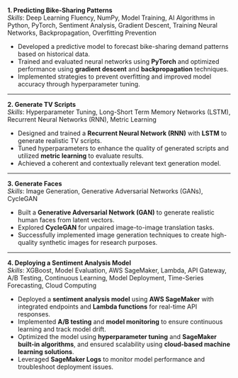 

**1. Predicting Bike-Sharing Patterns**  
_Skills_: Deep Learning Fluency, NumPy, Model Training, AI Algorithms in Python, PyTorch, Sentiment Analysis, Gradient Descent, Training Neural Networks, Backpropagation, Overfitting Prevention

- Developed a predictive model to forecast bike-sharing demand patterns based on historical data.
- Trained and evaluated neural networks using **PyTorch** and optimized performance using **gradient descent** and **backpropagation** techniques.
- Implemented strategies to prevent overfitting and improved model accuracy through hyperparameter tuning.

---


**2. Generate TV Scripts**  
_Skills_: Hyperparameter Tuning, Long-Short Term Memory Networks (LSTM), Recurrent Neural Networks (RNN), Metric Learning

- Designed and trained a **Recurrent Neural Network (RNN)** with **LSTM** to generate realistic TV scripts.
- Tuned hyperparameters to enhance the quality of generated scripts and utilized **metric learning** to evaluate results.
- Achieved a coherent and contextually relevant text generation model.

---


**3. Generate Faces**  
_Skills_: Image Generation, Generative Adversarial Networks (GANs), CycleGAN

- Built a **Generative Adversarial Network (GAN)** to generate realistic human faces from latent vectors.
- Explored **CycleGAN** for unpaired image-to-image translation tasks.
- Successfully implemented image generation techniques to create high-quality synthetic images for research purposes.

---


**4. Deploying a Sentiment Analysis Model**  
_Skills_: XGBoost, Model Evaluation, AWS SageMaker, Lambda, API Gateway, A/B Testing, Continuous Learning, Model Deployment, Time-Series Forecasting, Cloud Computing

- Deployed a **sentiment analysis model** using **AWS SageMaker** with integrated endpoints and **Lambda functions** for real-time API responses.
- Implemented **A/B testing** and **model monitoring** to ensure continuous learning and track model drift.
- Optimized the model using **hyperparameter tuning** and **SageMaker built-in algorithms**, and ensured scalability using **cloud-based machine learning solutions**.
- Leveraged **SageMaker Logs** to monitor model performance and troubleshoot deployment issues.